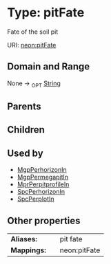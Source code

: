 
# Type: pitFate


Fate of the soil pit

URI: [neon:pitFate](https://data.neonscience.org/pitFate)


## Domain and Range

None ->  <sub>OPT</sub> [String](types/String.md)

## Parents


## Children


## Used by

 * [MgpPerhorizonIn](MgpPerhorizonIn.md)
 * [MgpPermegapitIn](MgpPermegapitIn.md)
 * [MprPerpitprofileIn](MprPerpitprofileIn.md)
 * [SpcPerhorizonIn](SpcPerhorizonIn.md)
 * [SpcPerplotIn](SpcPerplotIn.md)

## Other properties

|  |  |  |
| --- | --- | --- |
| **Aliases:** | | pit fate |
| **Mappings:** | | neon:pitFate |

